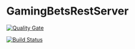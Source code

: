# GamingBetsRestServer

[![Quality Gate](http://sonarqube.it.dh-karlsruhe.de/api/badges/gate?key=com.gabmingbets%3AgamingBetRestServer)](http://sonarqube.it.dh-karlsruhe.de/overview?id=com.gabmingbets%3AgamingBetRestServer)

[![Build Status](http://134.255.218.20:5000/buildStatus/icon?job=GamingBetsServer)](http://134.255.218.20:5000/job/GamingBetsServer)
